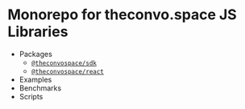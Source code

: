 # Monorepo for theconvo.space JS Libraries

- Packages
    - [`@theconvospace/sdk`](https://github.com/anudit/convosdk/tree/main/packages/sdk)
    - [`@theconvospace/react`](https://github.com/anudit/convosdk/tree/main/packages/react)
- Examples
- Benchmarks
- Scripts
